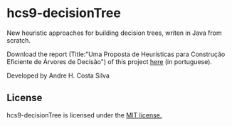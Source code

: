 # hcs9-decisionTree
New heuristic approaches for building decision trees, writen in Java from scratch.

Download the report (Title:"Uma Proposta de Heurísticas para Construção Eficiente de Árvores de Decisão") of this project [here](http://homepages.dcc.ufmg.br/~andrecosta/hcs9_report.pdf) (in portuguese).

Developed by Andre H. Costa Silva

## License
hcs9-decisionTree is licensed under the [MIT license.](https://github.com/andrecosta90/hcs9-decisionTree/blob/master/LICENSE)


